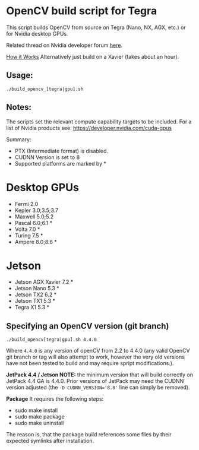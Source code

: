 # OpenCV build script for Tegra

This script builds OpenCV from source on Tegra (Nano, NX, AGX, etc.) or for Nvidia desktop GPUs.

Related thread on Nvidia developer forum 
[here](https://devtalk.nvidia.com/default/topic/1051133/jetson-nano/opencv-build-script/).

[How it Works](https://wiki.debian.org/QemuUserEmulation)
Alternatively just build on a Xavier (takes about an hour).

## Usage:
```shell
./build_opencv_[tegra|gpu].sh
```

## Notes:

The scripts set the relevant compute capability targets to be included. For a list of Nvidia products see: https://developer.nvidia.com/cuda-gpus

Summary:
* PTX (Intermediate format) is disabled.
* CUDNN Version is set to 8
* Supported platforms are marked by *

# Desktop GPUs
- Fermi   2.0
- Kepler  3.0;3.5;3.7
- Maxwell 5.0;5.2
- Pascal  6.0;6.1 *
- Volta 7.0 *
- Turing 7.5 *
- Ampere  8.0;8.6 *

# Jetson 
- Jetson AGX Xavier	7.2 *
- Jetson Nano	5.3 *
- Jetson TX2	6.2 *
- Jetson TX1	5.3 *
- Tegra X1	5.3 *

## Specifying an OpenCV version (git branch)
```shell
./build_opencv[tegra|gpu].sh 4.4.0
```

Where `4.4.0` is any version of openCV from 2.2 to 4.4.0
(any valid OpenCV git branch or tag will also attempt to work, however the very old versions have not been tested to build and may require spript modifications.).

**JetPack 4.4 / Jetson NOTE:** the minimum version that will build correctly on JetPack 4.4 GA is 4.4.0. Prior versions of JetPack may need the CUDNN version adjusted (the `-D CUDNN_VERSION='8.0'` line can simply be removed).

**Package**
It requires the following steps:
- sudo make install
- sudo make package
- sudo make uninstall

The reason is, that the package build references some files by their expected symlinks after installation.
